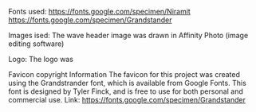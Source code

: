 


Fonts used:
https://fonts.google.com/specimen/Niramit
https://fonts.google.com/specimen/Grandstander

Images ised:
The wave header image was drawn in Affinity Photo (image editing software)

Logo:
The logo was 


Favicon copyright Information
The favicon for this project was created using the Grandstrander font, which is available from Google Fonts. This font is designed by Tyler Finck, and is free to use for both personal and commercial use.
Link: https://fonts.google.com/specimen/Grandstander

